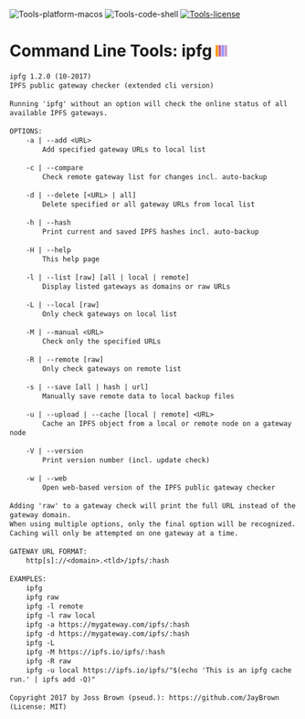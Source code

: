![Tools-platform-macos](https://img.shields.io/badge/platform-macOS-lightgrey.svg)
![Tools-code-shell](https://img.shields.io/badge/code-shell-yellow.svg)
[![Tools-license](http://img.shields.io/badge/license-MIT+-blue.svg)](https://github.com/JayBrown/Tools/blob/master/license.md)

# Command Line Tools: ipfg <img src="https://github.com/JayBrown/Tools/blob/master/img/jb-img.png" height="20px"/>
```
ipfg 1.2.0 (10-2017)
IPFS public gateway checker (extended cli version)

Running 'ipfg' without an option will check the online status of all available IPFS gateways.

OPTIONS:
	-a | --add <URL>
		Add specified gateway URLs to local list

	-c | --compare
		Check remote gateway list for changes incl. auto-backup

	-d | --delete [<URL> | all]
		Delete specified or all gateway URLs from local list

	-h | --hash
		Print current and saved IPFS hashes incl. auto-backup

	-H | --help
		This help page

	-l | --list [raw] [all | local | remote]
		Display listed gateways as domains or raw URLs

	-L | --local [raw]
		Only check gateways on local list

	-M | --manual <URL>
		Check only the specified URLs

	-R | --remote [raw]
		Only check gateways on remote list

	-s | --save [all | hash | url]
		Manually save remote data to local backup files

	-u | --upload | --cache [local | remote] <URL>
		Cache an IPFS object from a local or remote node on a gateway node

	-V | --version
		Print version number (incl. update check)

	-w | --web
		Open web-based version of the IPFS public gateway checker

Adding 'raw' to a gateway check will print the full URL instead of the gateway domain.
When using multiple options, only the final option will be recognized.
Caching will only be attempted on one gateway at a time.

GATEWAY URL FORMAT:
	http[s]://<domain>.<tld>/ipfs/:hash

EXAMPLES:
	ipfg
	ipfg raw
	ipfg -l remote
	ipfg -l raw local
	ipfg -a https://mygateway.com/ipfs/:hash
	ipfg -d https://mygateway.com/ipfs/:hash
	ipfg -L
	ipfg -M https://ipfs.io/ipfs/:hash
	ipfg -R raw
	ipfg -u local https://ipfs.io/ipfs/"$(echo 'This is an ipfg cache run.' | ipfs add -Q)"

Copyright 2017 by Joss Brown (pseud.): https://github.com/JayBrown (License: MIT)
```
